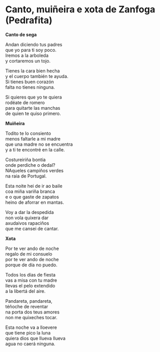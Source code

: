 # Canto, muiñeira e xota de Zanfoga (Pedrafita)

**Canto de sega**

Andan diciendo tus padres<br>que yo para ti soy poco.<br>Iremos a la arboleda<br>y cortaremos un tojo.

Tienes la cara bien hecha<br>y el cuerpo también te ayuda.<br>Si tienes buen corazón<br>falta no tienes ninguna.

Si quieres que yo te quiera<br>rodéate de romero<br>para quitarte las manchas<br>de quien te quiso primero.


**Muiñeira**

Todito te lo consiento<br>menos faltarle a mi madre<br>que una madre no se encuentra<br>y a ti te encontré en la calle.

Costureiriña bontia<br>onde perdiche o dedal?<br>NAqueles campiños verdes<br>na raia de Portugal.

Esta noite hei de ir ao baile<br>coa miña variña branca<br>e o que gaste de zapatos<br>heino de aforrar en mantas.

Voy a dar la despedida<br>non vola quixera dar<br>axudaivos rapaciños<br>que me cansei de cantar.

**Xota**

Por te ver ando de noche<br>regalo de mi consuelo<br>por te ver ando de noche<br>porque de día no puedo.

Todos los días de fiesta<br>vas a misa con tu madre<br>llevas el pelo extendido<br>a la libertá del aire.

Pandareta, pandareta,<br>téñoche de reventar<br>na porta dos teus amores<br>non me quixeches tocar.

Esta noche va a lloevere<br>que tiene pico la luna<br>quiera dios que llueva llueva<br>agua no caerá ninguna.